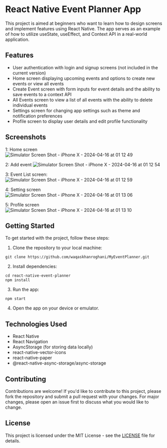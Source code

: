 # React Native Event Planner App

This project is aimed at beginners who want to learn how to design screens and implement features using React Native. The app serves as an example of how to utilize useState, useEffect, and Context API in a real-world application.

## Features

- User authentication with login and signup screens (not included in the current version)
- Home screen displaying upcoming events and options to create new events or view all events
- Create Event screen with form inputs for event details and the ability to save events to a context API
- All Events screen to view a list of all events with the ability to delete individual events
- Settings screen for changing app settings such as theme and notification preferences
- Profile screen to display user details and edit profile functionality

## Screenshots 
1: Home screen
![Simulator Screen Shot - iPhone X - 2024-04-16 at 01 12 49](https://github.com/waqaskhanroghani/MyEventPlanner/assets/72159415/b301b318-1b69-46f3-95ea-e650e7d377ce)

2: Add event 
![Simulator Screen Shot - iPhone X - 2024-04-16 at 01 12 54](https://github.com/waqaskhanroghani/MyEventPlanner/assets/72159415/87a2f1d9-d01a-4ab6-bc67-7d26133161a4)

3: Event List screen:
![Simulator Screen Shot - iPhone X - 2024-04-16 at 01 12 59](https://github.com/waqaskhanroghani/MyEventPlanner/assets/72159415/1a91fadc-3399-48fe-a7de-40fda611e4a4)

4: Setting screen
![Simulator Screen Shot - iPhone X - 2024-04-16 at 01 13 06](https://github.com/waqaskhanroghani/MyEventPlanner/assets/72159415/dfae88ae-7b3e-49d7-8afb-5e23d3b5a54a)

5: Profile screen
![Simulator Screen Shot - iPhone X - 2024-04-16 at 01 13 10](https://github.com/waqaskhanroghani/MyEventPlanner/assets/72159415/2c205f11-a9bd-448b-acff-b36599803e2b)



## Getting Started

To get started with the project, follow these steps:

1. Clone the repository to your local machine:

```
git clone https://github.com/waqaskhanroghani/MyEventPlanner.git
```

2. Install dependencies:

```
cd react-native-event-planner
npm install
```

3. Run the app:

```
npm start
```

4. Open the app on your device or emulator.

## Technologies Used

- React Native
- React Navigation
- AsyncStorage (for storing data locally)
- react-native-vector-icons
- react-native-paper
- @react-native-async-storage/async-storage

## Contributing

Contributions are welcome! If you'd like to contribute to this project, please fork the repository and submit a pull request with your changes. For major changes, please open an issue first to discuss what you would like to change.

## License

This project is licensed under the MIT License - see the [LICENSE](LICENSE) file for details.
